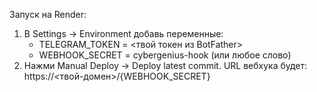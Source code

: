 Запуск на Render:
1) В Settings → Environment добавь переменные:
   - TELEGRAM_TOKEN = <твой токен из BotFather>
   - WEBHOOK_SECRET = cybergenius-hook (или любое слово)
2) Нажми Manual Deploy → Deploy latest commit.
URL вебхука будет: https://<твой-домен>/{WEBHOOK_SECRET}
